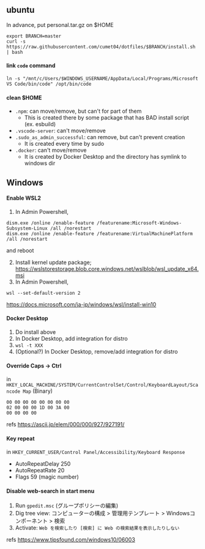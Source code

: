 ubuntu
----
In advance, put personal.tar.gz on $HOME
```
export BRANCH=master
curl -s https://raw.githubusercontent.com/cumet04/dotfiles/$BRANCH/install.sh | bash
```

#### link `code` command
```
ln -s "/mnt/c/Users/$WINDOWS_USERNAME/AppData/Local/Programs/Microsoft VS Code/bin/code" /opt/bin/code
```

#### <memo> clean $HOME
* `.npm`: can move/remove, but can't for part of them
  - This is created there by some package that has BAD install script (ex. esbuild)
* `.vscode-server`: can't move/remove
* `.sudo_as_admin_successful`: can remove, but can't prevent creation
  - It is created every time by sudo
* `.docker`: can't move/remove
  - It is created by Docker Desktop and the directory has symlink to windows dir

Windows
----
#### Enable WSL2
1. In Admin Powershell,
```
dism.exe /online /enable-feature /featurename:Microsoft-Windows-Subsystem-Linux /all /norestart
dism.exe /online /enable-feature /featurename:VirtualMachinePlatform /all /norestart
```
and reboot

2. Install kernel update package; https://wslstorestorage.blob.core.windows.net/wslblob/wsl_update_x64.msi
3. In Admin Powershell,
```
wsl --set-default-version 2
```

https://docs.microsoft.com/ja-jp/windows/wsl/install-win10

#### Docker Desktop
1. Do install above
2. In Docker Desktop, add integration for distro
3. `wsl -t XXX`
4. (Optional?) In Docker Desktop, remove/add integration for distro

#### Override Caps -> Ctrl
in `HKEY_LOCAL_MACHINE/SYSTEM/CurrentControlSet/Control/KeyboardLayout/Scancode Map` (Binary)

```
00 00 00 00 00 00 00 00
02 00 00 00 1D 00 3A 00
00 00 00 00
```

refs https://ascii.jp/elem/000/000/927/927191/ 

#### Key repeat
in `HKEY_CURRENT_USER/Control Panel/Accessibility/Keyboard Response`
* AutoRepeatDelay 250
* AutoRepeatRate 20
* Flags 59 (magic number)

#### Disable web-search in start menu
1. Run `gpedit.msc` (グループポリシーの編集)
2. Dig tree view: コンピューターの構成 > 管理用テンプレート > Windowsコンポーネント > 検索
3. Activate: `Web を検索したり [検索] に Web の検索結果を表示したりしない`

refs https://www.tipsfound.com/windows10/06003
